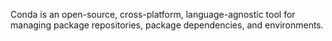 Conda is an open-source, cross-platform, language-agnostic tool for managing package repositories, package dependencies, and environments.

